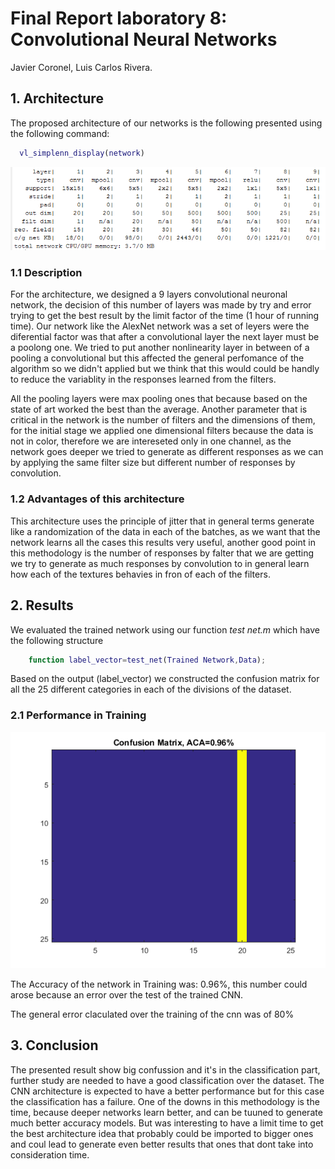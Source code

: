 # Final Report laboratory 8: Convolutional Neural Networks

Javier Coronel, Luis Carlos Rivera.

## 1. Architecture

The proposed architecture of our networks is the following presented using the following command:
 ```matlab
   vl_simplenn_display(network)
```
![Architecture](/lab8_cnn/red.PNG)
### 1.1 Description
For the architecture, we designed a 9 layers convolutional neuronal network, the decision of this number of layers was made by try and error trying to get the best result by the limit factor of the time (1 hour of running time). Our network like the AlexNet network was a set of leyers were the diferential factor was that after a convolutional layer the next layer must be a poolong one. We tried to put another nonlinearity layer in between of a pooling a convolutional but this affected the general perfomance of the algorithm so we didn't applied but we think that this would could be handly to reduce the variablity in the responses learned from the filters.

All the pooling layers were max pooling ones that because based on the state of art worked the best than the average. Another parameter that is critical in the network is the number of filters and the dimensions of them, for the initial stage we applied one dimensional filters because the data is not in color, therefore we are intereseted only in one channel, as the network goes deeper we tried to generate as different responses as we can by applying the same filter size but different number of responses by convolution.
### 1.2 Advantages of this architecture
This architecture uses the principle of jitter that in general terms generate like a randomization of the data in each of the batches, as we want that the network learns all the cases this results very useful, another good point in this methodology is the number of responses by falter that we are getting we try to generate as much responses by convolution to in general learn how each of the textures behavies in fron of each of the filters.
## 2. Results
We evaluated the trained network using our function _test net.m_ which have the following structure
```matlab
	function label_vector=test_net(Trained Network,Data);
```
Based on the output (label_vector) we constructed the confusion matrix for all the 25 different categories in each of the divisions of the dataset.
### 2.1 Performance in Training
![Results](/lab8_cnn/Confmat.png)

The Accuracy of the network in Training was: 0.96%, this number could arose because an error over the test of the trained CNN.

The general error claculated over the training of the cnn was of 80%
## 3. Conclusion
The presented result show big confussion and it's in the classification part, further study are needed to have a good classification over the dataset. The CNN architecture is expected to have a better performance but for this case the classification has a failure.
One of the downs in this methodology is the time, because deeper networks learn better, and can be tuuned to generate much better accuracy models. But was interesting to have a limit time to get the best architecture idea that probably could be imported to bigger ones and coul lead to generate even better results that ones that dont take into consideration time. 

